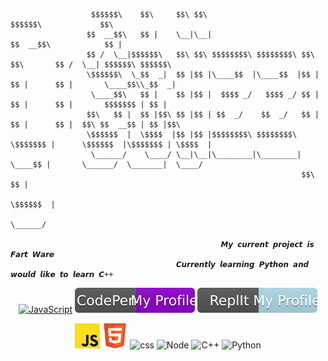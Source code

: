```
                  $$$$$$\    $$\     $$\ $$\                                      $$$$$$\             $$\     
                 $$  __$$\   $$ |    \__|\__|                                    $$  __$$\            $$ |    
                 $$ /  \__|$$$$$$\   $$\ $$\ $$$$$$$$\ $$$$$$$$\ $$\   $$\       $$ /  \__| $$$$$$\ $$$$$$\   
                 \$$$$$$\  \_$$  _|  $$ |$$ |\____$$  |\____$$  |$$ |  $$ |      $$ |       \____$$\\_$$  _|  
                  \____$$\   $$ |    $$ |$$ |  $$$$ _/   $$$$ _/ $$ |  $$ |      $$ |       $$$$$$$ | $$ |    
                 $$\   $$ |  $$ |$$\ $$ |$$ | $$  _/    $$  _/   $$ |  $$ |      $$ |  $$\ $$  __$$ | $$ |$$\ 
                 \$$$$$$  |  \$$$$  |$$ |$$ |$$$$$$$$\ $$$$$$$$\ \$$$$$$$ |      \$$$$$$  |\$$$$$$$ | \$$$$  |
                  \______/    \____/ \__|\__|\________|\________| \____$$ |       \______/  \_______|  \____/ 
                                                                 $$\   $$ |                                   
                                                                 \$$$$$$  |                                   
                                                                 \______/                                    
                                                    
                                               𝙈𝙮 𝙘𝙪𝙧𝙧𝙚𝙣𝙩 𝙥𝙧𝙤𝙟𝙚𝙘𝙩 𝙞𝙨 𝙁𝙖𝙧𝙩 𝙒𝙖𝙧𝙚
                                     𝘾𝙪𝙧𝙧𝙚𝙣𝙩𝙡𝙮 𝙡𝙚𝙖𝙧𝙣𝙞𝙣𝙜 𝙋𝙮𝙩𝙝𝙤𝙣 𝙖𝙣𝙙 𝙬𝙤𝙪𝙡𝙙 𝙡𝙞𝙠𝙚 𝙩𝙤 𝙡𝙚𝙖𝙧𝙣 𝘾++
```
<div>
<p align="center"> <a href="https://www.paypal.com/donate/?hosted_button_id=PGKYAAVEQU5BW" target="_blank"> <img  src="https://img.shields.io/badge/Donate-PayPal-green.svg" alt="JavaScript"/></a> <a href="https://codepen.io/stiizzycat" target="_blank" ><img src="https://raw.githubusercontent.com/StiizzyCat/StiizzyCat/main/Assets/Assets/CodePen.svg" alt="codepen"/></a> <a href="https://replit.com/@StiizzyCat0001" target="_blank"><img src="https://raw.githubusercontent.com/StiizzyCat/StiizzyCat/main/Assets/Assets/ReplIt.svg" alt="repl"/> </a>
 
<p align="center"> <img src="https://raw.githubusercontent.com/StiizzyCat/StiizzyCat/main/Assets/Assets/Javascript.png" alt="JavaScript" width="40" height="40"/> <img src="https://raw.githubusercontent.com/StiizzyCat/StiizzyCat/main/Assets/Assets/HTML.png" alt="HTML" width="40" height="40"/> <image src="https://raw.githubusercontent.com/StiizzyCat/StiizzyCat/main/Assets/Assets/CSS.png" alt="css" width="40" height="40"/> <image src="https://raw.githubusercontent.com/StiizzyCat/StiizzyCat/main/Assets/Assets/Node.png"  alt="Node" width="40" height="40"/> <image src="https://profilinator.rishav.dev/skills-assets/cplusplus-original.svg" alt="C++" width="40" height="40"/> <image src="https://raw.githubusercontent.com/StiizzyCat/StiizzyCat/main/Assets/Assets/python.png" alt="Python" width="40" height="40"/> 

